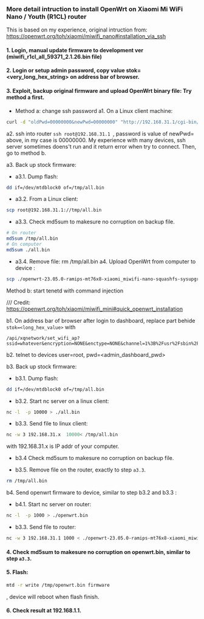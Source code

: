 ### More detail intruction to install OpenWrt on Xiaomi Mi WiFi Nano / Youth (R1CL) router
This is based on my experience, original intruction from: https://openwrt.org/toh/xiaomi/miwifi_nano#installation_via_ssh
#### 1. Login, manual update firmware to development ver (miwifi_r1cl_all_59371_2.1.26.bin file)
#### 2. Login or setup admin password, copy value stok=<very_long_hex_string> on address bar of browser.
#### 3. Exploit, backup original firmware and upload OpenWrt binary file: Try method a first.
- Method a: change ssh password
a1. On a Linux client machine:

```bash
curl -d "oldPwd=00000000&newPwd=00000000" "http://192.168.31.1/cgi-bin/luci/;stok=<replace_me>/api/xqsystem/set_name_password"
```

a2. ssh into router ```ssh root@192.168.31.1 ```, password is value of newPwd= above, in my case is 00000000. My experience with many devices, ssh server sometimes doens't run and it return error when try to connect. Then, go to method b.

a3. Back up stock firmware:

- a3.1. Dump flash: 
```bash
dd if=/dev/mtdblock0 of=/tmp/all.bin
```
- a3.2. From a Linux client: 
```bash
scp root@192.168.31.1://tmp/all.bin
```
- a3.3. Check md5sum to makesure no corruption on backup file.
```bash
# On router
md5sum /tmp/all.bin
# On computer
md5sum ./all.bin
```
- a3.4. Remove file: rm /tmp/all.bin
a4. Upload OpenWrt from computer to device : 
```bash
scp ./openwrt-23.05.0-ramips-mt76x8-xiaomi_miwifi-nano-squashfs-sysupgrade.bin root@192.168.31.1//tmp/
```

Method b: start tenetd with command injection

/// Credit: https://openwrt.org/toh/xiaomi/miwifi_mini#quick_openwrt_installation

b1. On address bar of browser after login to dashboard, replace part behide 
``` stok=<long_hex_value>``` with 

```
/api/xqnetwork/set_wifi_ap?ssid=whatever&encryption=NONE&enctype=NONE&channel=1%3B%2Fusr%2Fsbin%2Ftelnetd
```
b2. telnet to devices user=root, pwd=<admin_dashboard_pwd>

b3. Back up stock firmware:

- b3.1. Dump flash: 
```bash
dd if=/dev/mtdblock0 of=/tmp/all.bin
```

- b3.2. Start nc server on a linux client:
```bash
nc -l  -p 10000 > ./all.bin
```
- b3.3. Send file to linux client:
```bash
nc -w 3 192.168.31.x  10000< /tmp/all.bin
```
with 192.168.31.x is IP addr of your computer.
- b3.4 Check md5sum to makesure no corruption on backup file.

- b3.5. Remove file on the router, exactly to step ```a3.3```.
```bash
rm /tmp/all.bin
```
b4. Send openwrt firmware to device, similar to step b3.2 and b3.3 :
- b4.1. Start nc server on router: 
```bash
nc -l  -p 1000 > ./openwrt.bin
```
- b3.3. Send file to router: 
```bash
nc -w 3 192.168.31.1 1000 < ./openwrt-23.05.0-ramips-mt76x8-xiaomi_miwifi-nano-squashfs-sysupgrade.bin
```

#### 4. Check md5sum to makesure no corruption on openwrt.bin, similar to step ```a3.3```.

#### 5. Flash: 
```bash
mtd -r write /tmp/openwrt.bin firmware
```
, device will reboot when flash finish.

#### 6. Check result at 192.168.1.1.
